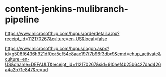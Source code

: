 # content-jenkins-mulibranch-pipeline
https://www.microsofthup.com/hupus/orderdetail.aspx?receipt_id=112170267&culture=en-US&local=false


https://www.microsofthup.com/hupus/logon.aspx?id=g506f6436h921df0cd5cf54c8aae197f7b96f3dbc9&cmd=ehup_activate&culture=en-US&dname=DEFAULT&receipt_id=112170267&sid=910aef4b25b6427dad426a4a2b71e847&re=ud
